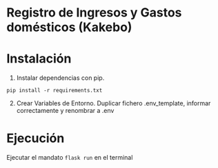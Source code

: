 # Registro de Ingresos y Gastos domésticos (Kakebo)


# Instalación

1. Instalar dependencias con pip.

```
pip install -r requirements.txt
```

2. Crear Variables de Entorno. Duplicar fichero .env_template, informar correctamente y renombrar a .env

# Ejecución

Ejecutar el mandato `flask run` en el terminal
